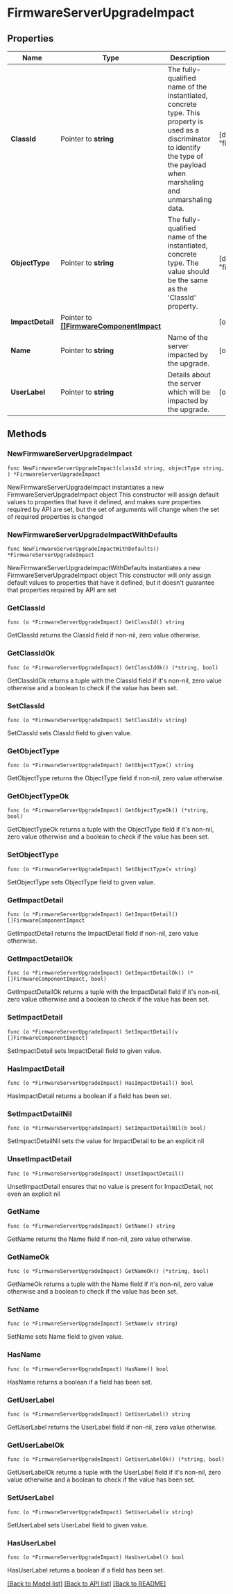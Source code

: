 # FirmwareServerUpgradeImpact

## Properties

Name | Type | Description | Notes
------------ | ------------- | ------------- | -------------
**ClassId** | Pointer to **string** | The fully-qualified name of the instantiated, concrete type. This property is used as a discriminator to identify the type of the payload when marshaling and unmarshaling data. | [default to "firmware.ServerUpgradeImpact"]
**ObjectType** | Pointer to **string** | The fully-qualified name of the instantiated, concrete type. The value should be the same as the &#39;ClassId&#39; property. | [default to "firmware.ServerUpgradeImpact"]
**ImpactDetail** | Pointer to [**[]FirmwareComponentImpact**](firmware.ComponentImpact.md) |  | [optional] 
**Name** | Pointer to **string** | Name of the server impacted by the upgrade. | [optional] 
**UserLabel** | Pointer to **string** | Details about the server which will be impacted by the upgrade. | [optional] 

## Methods

### NewFirmwareServerUpgradeImpact

`func NewFirmwareServerUpgradeImpact(classId string, objectType string, ) *FirmwareServerUpgradeImpact`

NewFirmwareServerUpgradeImpact instantiates a new FirmwareServerUpgradeImpact object
This constructor will assign default values to properties that have it defined,
and makes sure properties required by API are set, but the set of arguments
will change when the set of required properties is changed

### NewFirmwareServerUpgradeImpactWithDefaults

`func NewFirmwareServerUpgradeImpactWithDefaults() *FirmwareServerUpgradeImpact`

NewFirmwareServerUpgradeImpactWithDefaults instantiates a new FirmwareServerUpgradeImpact object
This constructor will only assign default values to properties that have it defined,
but it doesn't guarantee that properties required by API are set

### GetClassId

`func (o *FirmwareServerUpgradeImpact) GetClassId() string`

GetClassId returns the ClassId field if non-nil, zero value otherwise.

### GetClassIdOk

`func (o *FirmwareServerUpgradeImpact) GetClassIdOk() (*string, bool)`

GetClassIdOk returns a tuple with the ClassId field if it's non-nil, zero value otherwise
and a boolean to check if the value has been set.

### SetClassId

`func (o *FirmwareServerUpgradeImpact) SetClassId(v string)`

SetClassId sets ClassId field to given value.


### GetObjectType

`func (o *FirmwareServerUpgradeImpact) GetObjectType() string`

GetObjectType returns the ObjectType field if non-nil, zero value otherwise.

### GetObjectTypeOk

`func (o *FirmwareServerUpgradeImpact) GetObjectTypeOk() (*string, bool)`

GetObjectTypeOk returns a tuple with the ObjectType field if it's non-nil, zero value otherwise
and a boolean to check if the value has been set.

### SetObjectType

`func (o *FirmwareServerUpgradeImpact) SetObjectType(v string)`

SetObjectType sets ObjectType field to given value.


### GetImpactDetail

`func (o *FirmwareServerUpgradeImpact) GetImpactDetail() []FirmwareComponentImpact`

GetImpactDetail returns the ImpactDetail field if non-nil, zero value otherwise.

### GetImpactDetailOk

`func (o *FirmwareServerUpgradeImpact) GetImpactDetailOk() (*[]FirmwareComponentImpact, bool)`

GetImpactDetailOk returns a tuple with the ImpactDetail field if it's non-nil, zero value otherwise
and a boolean to check if the value has been set.

### SetImpactDetail

`func (o *FirmwareServerUpgradeImpact) SetImpactDetail(v []FirmwareComponentImpact)`

SetImpactDetail sets ImpactDetail field to given value.

### HasImpactDetail

`func (o *FirmwareServerUpgradeImpact) HasImpactDetail() bool`

HasImpactDetail returns a boolean if a field has been set.

### SetImpactDetailNil

`func (o *FirmwareServerUpgradeImpact) SetImpactDetailNil(b bool)`

 SetImpactDetailNil sets the value for ImpactDetail to be an explicit nil

### UnsetImpactDetail
`func (o *FirmwareServerUpgradeImpact) UnsetImpactDetail()`

UnsetImpactDetail ensures that no value is present for ImpactDetail, not even an explicit nil
### GetName

`func (o *FirmwareServerUpgradeImpact) GetName() string`

GetName returns the Name field if non-nil, zero value otherwise.

### GetNameOk

`func (o *FirmwareServerUpgradeImpact) GetNameOk() (*string, bool)`

GetNameOk returns a tuple with the Name field if it's non-nil, zero value otherwise
and a boolean to check if the value has been set.

### SetName

`func (o *FirmwareServerUpgradeImpact) SetName(v string)`

SetName sets Name field to given value.

### HasName

`func (o *FirmwareServerUpgradeImpact) HasName() bool`

HasName returns a boolean if a field has been set.

### GetUserLabel

`func (o *FirmwareServerUpgradeImpact) GetUserLabel() string`

GetUserLabel returns the UserLabel field if non-nil, zero value otherwise.

### GetUserLabelOk

`func (o *FirmwareServerUpgradeImpact) GetUserLabelOk() (*string, bool)`

GetUserLabelOk returns a tuple with the UserLabel field if it's non-nil, zero value otherwise
and a boolean to check if the value has been set.

### SetUserLabel

`func (o *FirmwareServerUpgradeImpact) SetUserLabel(v string)`

SetUserLabel sets UserLabel field to given value.

### HasUserLabel

`func (o *FirmwareServerUpgradeImpact) HasUserLabel() bool`

HasUserLabel returns a boolean if a field has been set.


[[Back to Model list]](../README.md#documentation-for-models) [[Back to API list]](../README.md#documentation-for-api-endpoints) [[Back to README]](../README.md)


